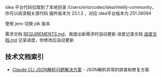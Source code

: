 

idea 平台代码拉取到了本地目录 /Users/erio/codes/idea/intellij-community，你可以阅读相关源代码
插件版本为 25.1.2 ，对应 idea平台版本为 251.26094


使用 jenv 切换 jdk 版本

需求文档 [REQUIREMENTS.md](docs/REQUIREMENTS.md)，我提出新需求时自动更新
进度记录文档 [进度文档.md](docs/进度文档.md) 记录进度，你修改后自动更新

## 技术文档索引
- [Claude CLI JSON解析问题解决方案](docs/Claude-CLI-JSON解析问题解决方案.md) - JSON解析异常的排查和修复方案